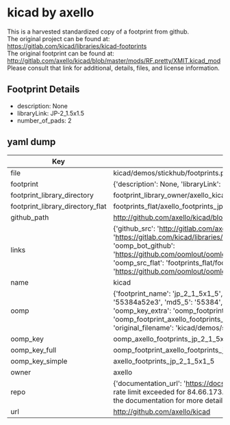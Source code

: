 # kicad by axello  
This is a harvested standardized copy of a footprint from github.  
The original project can be found at:  
https://gitlab.com/kicad/libraries/kicad-footprints  
The original footprint can be found at:
http://gitlab.com/axello/kicad/blob/master/mods/RF.pretty/XMIT.kicad_mod
Please consult that link for additional, details, files, and license information.  
## Footprint Details
* description: None  
* libraryLink: JP-2_1.5x1.5  
* number_of_pads: 2  
## yaml dump  
| Key | Value |  
| --- | --- |  
| file | kicad/demos/stickhub/footprints.pretty/JP-2_1.5x1.5.kicad_mod |  
| footprint | {'description': None, 'libraryLink': 'JP-2_1.5x1.5', 'number_of_pads': 2} |  
| footprint_library_directory | footprint_library_owner/axello_kicad |  
| footprint_library_directory_flat | footprints_flat/axello_footprints_jp_2_1_5x1_5/working |  
| github_path | http://github.com/axello/kicad/blob/master/demos/stickhub/footprints.pretty/JP-2_1.5x1.5.kicad_mod |  
| links | {'github_src': 'http://gitlab.com/axello/kicad/blob/master/mods/RF.pretty/XMIT.kicad_mod', 'github_src_repo': 'https://gitlab.com/kicad/libraries/kicad-footprints', 'oomp_bot': 'footprints/axello_footprints_jp_2_1_5x1_5/working', 'oomp_bot_github': 'https://github.com/oomlout/oomlout_oomp_footprint_bot/tree/main/footprints/axello_footprints_jp_2_1_5x1_5/working', 'oomp_src_flat': 'footprints_flat/footprints_flat/axello_footprints_jp_2_1_5x1_5/working', 'oomp_src_flat_github': 'https://github.com/oomlout/oomlout_oomp_footprint_src/tree/main/footprints_flat/axello_footprints_jp_2_1_5x1_5/working'} |  
| name | kicad |  
| oomp | {'footprint_name': 'jp_2_1_5x1_5', 'library_name': 'footprints', 'md5': '55384a52e38182fd46e103ee206c1a7c', 'md5_10': '55384a52e3', 'md5_5': '55384', 'md5_6': '55384a', 'oomp_key': 'oomp_axello_footprints_jp_2_1_5x1_5', 'oomp_key_extra': 'oomp_footprint_axello_footprints_jp_2_1_5x1_5', 'oomp_key_full': 'oomp_footprint_axello_footprints_jp_2_1_5x1_5_55384a', 'oomp_key_simple': 'axello_footprints_jp_2_1_5x1_5', 'original_filename': 'kicad/demos/stickhub/footprints.pretty/JP-2_1.5x1.5.kicad_mod', 'owner_name': 'axello'} |  
| oomp_key | oomp_axello_footprints_jp_2_1_5x1_5 |  
| oomp_key_full | oomp_footprint_axello_footprints_jp_2_1_5x1_5 |  
| oomp_key_simple | axello_footprints_jp_2_1_5x1_5 |  
| owner | axello |  
| repo | {'documentation_url': 'https://docs.github.com/rest/overview/resources-in-the-rest-api#rate-limiting', 'message': "API rate limit exceeded for 84.66.173.59. (But here's the good news: Authenticated requests get a higher rate limit. Check out the documentation for more details.)"} |  
| url | http://github.com/axello/kicad |  

